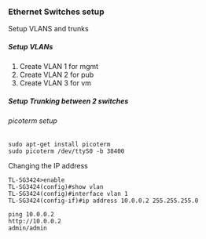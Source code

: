 
### Ethernet Switches setup

Setup VLANS and trunks

##### Setup VLANs

1. Create VLAN 1 for mgmt
2. Create VLAN 2 for pub
3. Create VLAN 3 for vm

##### Setup Trunking between 2 switches


###### picoterm setup

```
sudo apt-get install picoterm
sudo picoterm /dev/ttyS0 -b 38400
```

Changing the IP address 
```
TL-SG3424>enable
TL-SG3424(config)#show vlan
TL-SG3424(config)#interface vlan 1 
TL-SG3424(config-if)#ip address 10.0.0.2 255.255.255.0

ping 10.0.0.2
http://10.0.0.2
admin/admin

```


